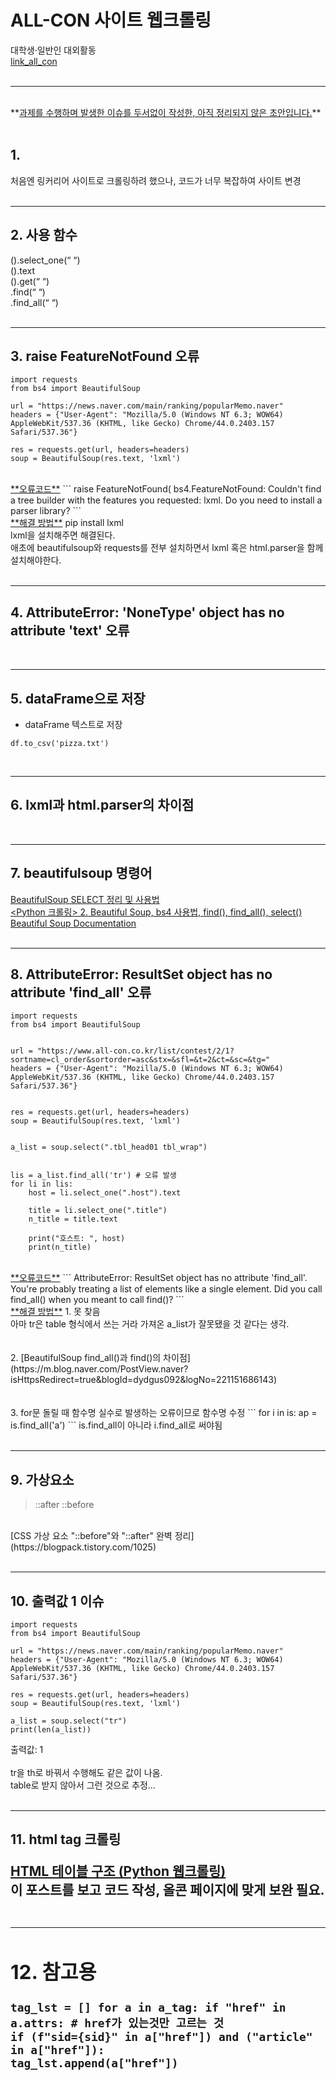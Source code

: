 # ALL-CON 사이트 웹크롤링
대학생·일반인 대외활동   
[link_all_con](https://www.all-con.co.kr/list/contest/2/1?sortname=cl_order&sortorder=asc&stx=&sfl=&t=2&ct=&sc=&tg=)<br/>
<br/>

---
<br/>
**<u>과제를 수행하며 발생한 이슈를 두서없이 작성한, 아직 정리되지 않은 초안입니다.</u>**<br/>
<br/>


## 1.
처음엔 링커리어 사이트로 크롤링하려 했으나, 코드가 너무 복잡하여 사이트 변경   
<br/>

---

## 2. 사용 함수
().select_one(“   “)<br/>
().text<br/>
().get(“   “)<br/>
.find(“   “)<br/>
.find_all(“   “)<br/>
<br/>

---

## 3. raise FeatureNotFound 오류
```
import requests
from bs4 import BeautifulSoup

url = "https://news.naver.com/main/ranking/popularMemo.naver" 
headers = {"User-Agent": "Mozilla/5.0 (Windows NT 6.3; WOW64) AppleWebKit/537.36 (KHTML, like Gecko) Chrome/44.0.2403.157 Safari/537.36"}

res = requests.get(url, headers=headers)
soup = BeautifulSoup(res.text, 'lxml')
```
<br/>
<u>**오류코드**</u>
```
raise FeatureNotFound(
bs4.FeatureNotFound: Couldn't find a tree builder with the features you requested: lxml. Do you need to install a parser library?
```
<br/>
<u>**해결 방법**</u>
pip install lxml<br/>
lxml을 설치해주면 해결된다.<br/>
애초에 beautifulsoup와 requests를 전부 설치하면서 lxml 혹은 html.parser을 함께 설치해야한다.<br/>
<br/>

---

## 4. AttributeError: 'NoneType' object has no attribute 'text' 오류
<br/>

---

## 5. dataFrame으로 저장
- dataFrame 텍스트로 저장
```
df.to_csv('pizza.txt')
```
<br/>

---

## 6. lxml과 html.parser의 차이점
<br/>

---

## 7. beautifulsoup 명령어
[BeautifulSoup SELECT 정리 및 사용법](https://pythonblog.co.kr/coding/11/)<br/>
[<Python 크롤링> 2. Beautiful Soup, bs4 사용법, find(), find_all(), select()](https://parkjh7764.tistory.com/139)<br/>
[Beautiful Soup Documentation](https://www.crummy.com/software/BeautifulSoup/bs4/doc/)<br/>
<br/>

---

## 8. AttributeError: ResultSet object has no attribute 'find_all' 오류
```
import requests
from bs4 import BeautifulSoup


url = "https://www.all-con.co.kr/list/contest/2/1?sortname=cl_order&sortorder=asc&stx=&sfl=&t=2&ct=&sc=&tg="
headers = {"User-Agent": "Mozilla/5.0 (Windows NT 6.3; WOW64) AppleWebKit/537.36 (KHTML, like Gecko) Chrome/44.0.2403.157 Safari/537.36"}


res = requests.get(url, headers=headers)
soup = BeautifulSoup(res.text, 'lxml')


a_list = soup.select(".tbl_head01 tbl_wrap")


lis = a_list.find_all('tr') # 오류 발생
for li in lis:
    host = li.select_one(".host").text
   
    title = li.select_one(".title")
    n_title = title.text
   
    print("호스트: ", host)
    print(n_title)
```
<br/>
<u>**오류코드**</u>   
```
AttributeError: ResultSet object has no attribute 'find_all'. You're probably treating a list of elements like a single element. Did you call 
find_all() when you meant to call find()?
```
<br/>
<u>**해결 방법**</u>   
1. 못 찾음<br/>
아마 tr은 table 형식에서 쓰는 거라 가져온 a_list가 잘못됐을 것 같다는 생각.<br/>
<br/>
<br/>
2. [BeautifulSoup find_all()과 find()의 차이점](https://m.blog.naver.com/PostView.naver?isHttpsRedirect=true&blogId=dydgus092&logNo=221151686143)<br/>
<br/>
<br/>
3. for문 돌릴 때 함수명 실수로 발생하는 오류이므로 함수명 수정
```
for i in is:
  ap = is.find_all('a')
```
is.find_all이 아니라 i.find_all로 써야됨<br/>
<br/>

---

## 9. 가상요소
> ::after
> ::before
<br/>
[CSS 가상 요소 "::before"와 "::after" 완벽 정리](https://blogpack.tistory.com/1025)<br/>
<br/>

---

## 10. 출력값 1 이슈
```
import requests
from bs4 import BeautifulSoup

url = "https://news.naver.com/main/ranking/popularMemo.naver" 
headers = {"User-Agent": "Mozilla/5.0 (Windows NT 6.3; WOW64) AppleWebKit/537.36 (KHTML, like Gecko) Chrome/44.0.2403.157 Safari/537.36"}

res = requests.get(url, headers=headers)
soup = BeautifulSoup(res.text, 'lxml')

a_list = soup.select("tr")
print(len(a_list))
```
출력값: 1<br/>
<br/>
tr을 th로 바꿔서 수행해도 같은 값이 나옴.<br/>
table로 받지 않아서 그런 것으로 추정...<br/>
<br/>

---

## 11. html <table> tag 크롤링
[HTML 테이블 구조 (Python 웹크롤링)](https://greendreamtrre.tistory.com/194)<br/>
이 포스트를 보고 코드 작성, 올콘 페이지에 맞게 보완 필요.<br/>
<br/>

---

## 12. 참고용
```
tag_lst = [] for a in a_tag: if "href" in a.attrs: # href가 있는것만 고르는 것 
if (f"sid={sid}" in a["href"]) and ("article" in a["href"]):
tag_lst.append(a["href"])
```
